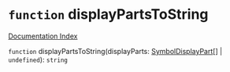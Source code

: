 # `function` displayPartsToString

[Documentation Index](../README.md)

`function` displayPartsToString(displayParts: [SymbolDisplayPart](../private.interface.SymbolDisplayPart/README.md)\[] | `undefined`): `string`